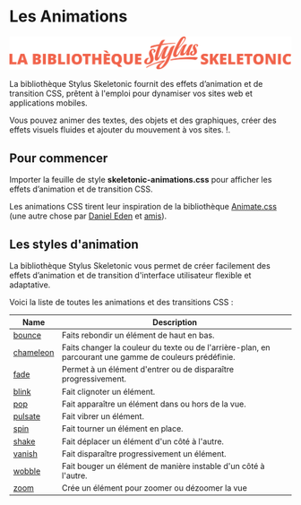 # Les Animations

![Bannière représentant la bibliothèque Stylus Skeletonic](./assets/skeletonic-stylus-titre.svg)

La bibliothèque Stylus Skeletonic fournit des effets d’animation et de transition CSS, prêtent à l'emploi pour dynamiser vos sites web et applications mobiles.

Vous pouvez animer des textes, des objets et des graphiques, créer des effets visuels fluides et ajouter du mouvement à vos sites. !.

## Pour commencer

Importer la feuille de style **skeletonic-animations.css** pour afficher les effets d’animation et de transition CSS.

Les animations CSS tirent leur inspiration de la bibliothèque [Animate.css](https://animate.style) (une autre chose par [Daniel Eden](https://daneden.me) et [amis](https://animate.style/#contributors)).

## Les styles d'animation

La bibliothèque Stylus Skeletonic vous permet de créer facilement des effets d’animation et de transition d'interface utilisateur flexible et adaptative.

Voici la liste de toutes les animations et des transitions CSS :

| Name          | Description                                     |
| ------------- | ----------------------------------------------- |
| [bounce](animations/bounce.md)         | Faits rebondir un élément de haut en bas. |
| [chameleon](animations/cameleon.md)   | Faits changer la couleur du texte ou de l'arrière-plan, en parcourant une gamme de couleurs prédéfinie. |
| [fade](animations/fondu.md)             | Permet à un élément d'entrer ou de disparaître progressivement. |
| [blink](animations/clignotement.md)           | Fait clignoter un élément. |
| [pop](animations/modale.md)               | Fait apparaître un élément dans ou hors de la vue. |
| [pulsate](animations/pulsation.md)       | Fait vibrer un élément. |
| [spin](animations/rotation.md)             | Fait tourner un élément en place. |
| [shake](animations/tremblement.md)           | Fait déplacer un élément d'un côté à l'autre. |
| [vanish](animations/disparition.md)         | Fait disparaître progressivement un élément. |
| [wobble](animations/oscillation.md)         | Fait bouger un élément de manière instable d'un côté à l'autre. |
| [zoom](animations/zoom.md)             | Crée un élément pour zoomer ou dézoomer la vue |
